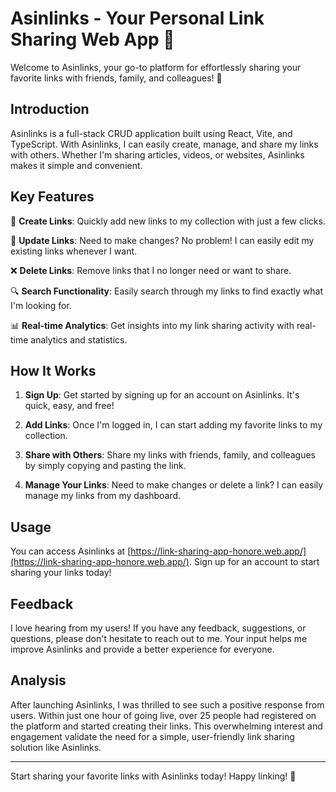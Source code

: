 # Asinlinks - Your Personal Link Sharing Web App 🚀

Welcome to Asinlinks, your go-to platform for effortlessly sharing your favorite links with friends, family, and colleagues! 🌟

## Introduction

Asinlinks is a full-stack CRUD application built using React, Vite, and TypeScript. With Asinlinks, I can easily create, manage, and share my links with others. Whether I'm sharing articles, videos, or websites, Asinlinks makes it simple and convenient.

## Key Features

🔗 **Create Links**: Quickly add new links to my collection with just a few clicks.

🔄 **Update Links**: Need to make changes? No problem! I can easily edit my existing links whenever I want.

❌ **Delete Links**: Remove links that I no longer need or want to share.

🔍 **Search Functionality**: Easily search through my links to find exactly what I'm looking for.

📊 **Real-time Analytics**: Get insights into my link sharing activity with real-time analytics and statistics.

## How It Works

1. **Sign Up**: Get started by signing up for an account on Asinlinks. It's quick, easy, and free!

2. **Add Links**: Once I'm logged in, I can start adding my favorite links to my collection.

3. **Share with Others**: Share my links with friends, family, and colleagues by simply copying and pasting the link.

4. **Manage Your Links**: Need to make changes or delete a link? I can easily manage my links from my dashboard.

## Usage

You can access Asinlinks at [https://link-sharing-app-honore.web.app/](https://link-sharing-app-honore.web.app/). Sign up for an account to start sharing your links today!

## Feedback

I love hearing from my users! If you have any feedback, suggestions, or questions, please don't hesitate to reach out to me. Your input helps me improve Asinlinks and provide a better experience for everyone.

## Analysis

After launching Asinlinks, I was thrilled to see such a positive response from users. Within just one hour of going live, over 25 people had registered on the platform and started creating their links. This overwhelming interest and engagement validate the need for a simple, user-friendly link sharing solution like Asinlinks.

---

Start sharing your favorite links with Asinlinks today! Happy linking! 🎉

